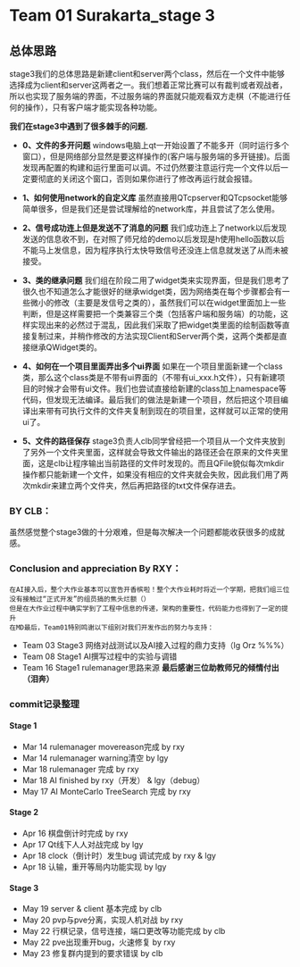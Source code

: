# Team 01 Surakarta_stage 3
## 总体思路
stage3我们的总体思路是新建client和server两个class，然后在一个文件中能够选择成为client和server这两者之一。我们想着正常比赛可以有裁判或者观战者，所以也实现了服务端的界面，不过服务端的界面就只能观看双方走棋（不能进行任何的操作），只有客户端才能实现各种功能。

**我们在stage3中遇到了很多棘手的问题.**

- **0、文件的多开问题**
    windows电脑上qt一开始设置了不能多开（同时运行多个窗口），但是网络部分显然是要这样操作的(客户端与服务端的多开链接)。后面发现再配置的构建和运行里面可以调。不过仍然要注意运行完一个文件以后一定要彻底的关闭这个窗口，否则如果你进行了修改再运行就会报错。

- **1、如何使用network的自定义库**
虽然直接用QTcpserver和QTcpsocket能够简单很多，但是我们还是尝试理解给的network库，并且尝试了怎么使用。

- **2、信号成功连上但是发送不了消息的问题**
我们成功连上了network以后发现发送的信息收不到，在对照了师兄给的demo以后发现是h使用hello函数以后不能马上发信息，因为程序执行太快导致信号还没连上信息就发送了从而未被接受。

- **3、类的继承问题**
我们组在阶段二用了widget类来实现界面，但是我们思考了很久也不知道怎么才能很好的继承widget类，因为网络类在每个步骤都会有一些微小的修改（主要是发信号之类的），虽然我们可以在widget里面加上一些判断，但是这样需要把一个类兼容三个类（包括客户端和服务端）的功能，这样实现出来的必然过于混乱，因此我们采取了把widget类里面的绘制函数等直接复制过来，并稍作修改的方法实现Client和Server两个类，这两个类都是直接继承QWidget类的。

- **4、如何在一个项目里面弄出多个ui界面**
如果在一个项目里面新建一个class类，那么这个class类是不带有ui界面的（不带有ui_xxx.h文件），只有新建项目的时候才会带有ui文件。我们也尝试直接给新建的class加上namespace等代码，但发现无法编译。最后我们的做法是新建一个项目，然后把这个项目编译出来带有可执行文件的文件夹复制到现在的项目里，这样就可以正常的使用ui了。

- **5、文件的路径保存**
stage3负责人clb同学曾经把一个项目从一个文件夹放到了另外一个文件夹里面，这样就会导致文件输出的路径还会在原来的文件夹里面，这是clb让程序输出当前路径的文件时发现的。而且QFile貌似每次mkdir操作都只能新建一个文件，如果没有相应的文件夹就会失败，因此我们用了两次mkdir来建立两个文件夹，然后再把路径的txt文件保存进去。

### BY CLB：
虽然感觉整个stage3做的十分艰难，但是每次解决一个问题都能收获很多的成就感。

### Conclusion and appreciation By RXY：
    在AI接入后，整个大作业基本可以宣告开香槟啦！整个大作业耗时将近一个学期，把我们组三位没有接触过“正式开发”的组员搞的焦头烂额（）
    但是在大作业过程中确实学到了工程中信息的传递，架构的重要性，代码能力也得到了一定的提升
    在MD最后，Team01特别鸣谢以下组别对我们开发作出的努力与支持：
  - Team 03 Stage3 网络对战测试以及AI接入过程的鼎力支持（lg Orz %%%）
  - Team 08 Stage1 AI撰写过程中的实验与调错
  - Team 16 Stage1 rulemanager思路来源
  **最后感谢三位助教师兄的倾情付出（泪奔）**

### commit记录整理
  #### Stage 1
  - Mar 14 rulemanager movereason完成 by rxy
  - Mar 14 rulemanager warning清空 by lgy
  - Mar 18 rulemanager 完成 by rxy
  - Mar 18 AI finished by rxy（开发） & lgy（debug）
  - May 17 AI MonteCarlo TreeSearch 完成 by rxy
  #### Stage 2
  - Apr 16 棋盘倒计时完成 by rxy
  - Apr 17 Qt线下人人对战完成 by lgy
  - Apr 18 clock（倒计时）发生bug 调试完成 by rxy & lgy
  - Apr 18 认输，重开等局内功能实现 by lgy
  #### Stage 3
  - May 19 server & client 基本完成 by clb
  - May 20 pvp与pve分离，实现人机对战 by rxy
  - May 22 行棋记录，信号连接，端口更改等功能完成 by clb
  - May 22 pve出现重开bug，火速修复 by rxy
  - May 23 修复群内提到的要求错误 by clb
  